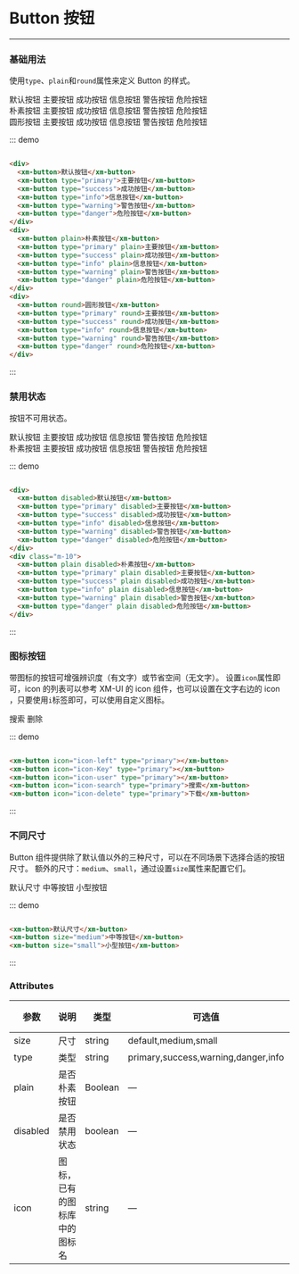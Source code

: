 # Button 按钮
----
### 基础用法
使用```type```、```plain```和```round```属性来定义 Button 的样式。

<div class="demo-block">
  <div>
    <xm-button>默认按钮</xm-button>
    <xm-button type="primary">主要按钮</xm-button>
    <xm-button type="success">成功按钮</xm-button>
    <xm-button type="info">信息按钮</xm-button>
    <xm-button type="warning">警告按钮</xm-button>
    <xm-button type="danger">危险按钮</xm-button>
  </div>
  <div class="m-10">
    <xm-button plain>朴素按钮</xm-button>
    <xm-button type="primary" plain>主要按钮</xm-button>
    <xm-button type="success" plain>成功按钮</xm-button>
    <xm-button type="info" plain>信息按钮</xm-button>
    <xm-button type="warning" plain>警告按钮</xm-button>
    <xm-button type="danger" plain>危险按钮</xm-button>
  </div>
  <div class="m-10">
    <xm-button round>圆形按钮</xm-button>
    <xm-button type="primary" round>主要按钮</xm-button>
    <xm-button type="success" round>成功按钮</xm-button>
    <xm-button type="info" round>信息按钮</xm-button>
    <xm-button type="warning" round>警告按钮</xm-button>
    <xm-button type="danger" round>危险按钮</xm-button>
  </div>
</div>

::: demo
```html

<div>
  <xm-button>默认按钮</xm-button>
  <xm-button type="primary">主要按钮</xm-button>
  <xm-button type="success">成功按钮</xm-button>
  <xm-button type="info">信息按钮</xm-button>
  <xm-button type="warning">警告按钮</xm-button>
  <xm-button type="danger">危险按钮</xm-button>
</div>
<div>
  <xm-button plain>朴素按钮</xm-button>
  <xm-button type="primary" plain>主要按钮</xm-button>
  <xm-button type="success" plain>成功按钮</xm-button>
  <xm-button type="info" plain>信息按钮</xm-button>
  <xm-button type="warning" plain>警告按钮</xm-button>
  <xm-button type="danger" plain>危险按钮</xm-button>
</div>
<div>
  <xm-button round>圆形按钮</xm-button>
  <xm-button type="primary" round>主要按钮</xm-button>
  <xm-button type="success" round>成功按钮</xm-button>
  <xm-button type="info" round>信息按钮</xm-button>
  <xm-button type="warning" round>警告按钮</xm-button>
  <xm-button type="danger" round>危险按钮</xm-button>
</div>

```
:::

### 禁用状态

按钮不可用状态。

<div class="demo-block">
  <div>
    <xm-button disabled>默认按钮</xm-button>
    <xm-button type="primary" disabled>主要按钮</xm-button>
    <xm-button type="success" disabled>成功按钮</xm-button>
    <xm-button type="info" disabled>信息按钮</xm-button>
    <xm-button type="warning" disabled>警告按钮</xm-button>
    <xm-button type="danger" disabled>危险按钮</xm-button>
  </div>
  <div class="m-10">
    <xm-button plain disabled>朴素按钮</xm-button>
    <xm-button type="primary" plain disabled>主要按钮</xm-button>
    <xm-button type="success" plain disabled>成功按钮</xm-button>
    <xm-button type="info" plain disabled>信息按钮</xm-button>
    <xm-button type="warning" plain disabled>警告按钮</xm-button>
    <xm-button type="danger" plain disabled>危险按钮</xm-button>
  </div>
</div>

::: demo
```html

<div>
  <xm-button disabled>默认按钮</xm-button>
  <xm-button type="primary" disabled>主要按钮</xm-button>
  <xm-button type="success" disabled>成功按钮</xm-button>
  <xm-button type="info" disabled>信息按钮</xm-button>
  <xm-button type="warning" disabled>警告按钮</xm-button>
  <xm-button type="danger" disabled>危险按钮</xm-button>
</div>
<div class="m-10">
  <xm-button plain disabled>朴素按钮</xm-button>
  <xm-button type="primary" plain disabled>主要按钮</xm-button>
  <xm-button type="success" plain disabled>成功按钮</xm-button>
  <xm-button type="info" plain disabled>信息按钮</xm-button>
  <xm-button type="warning" plain disabled>警告按钮</xm-button>
  <xm-button type="danger" plain disabled>危险按钮</xm-button>
</div>

```
:::

### 图标按钮
带图标的按钮可增强辨识度（有文字）或节省空间（无文字）。
设置```icon```属性即可，icon 的列表可以参考 XM-UI 的 icon 组件，也可以设置在文字右边的 icon ，只要使用```i```标签即可，可以使用自定义图标。
<div class="demo-block">
  <xm-button icon="icon-left" type="primary"></xm-button>
  <xm-button icon="icon-Key" type="primary"></xm-button>
  <xm-button icon="icon-user" type="primary"></xm-button>
  <xm-button icon="icon-search" type="primary">搜索</xm-button>
  <xm-button icon="icon-delete" type="primary">删除</xm-button>
</div>

::: demo
```html

<xm-button icon="icon-left" type="primary"></xm-button>
<xm-button icon="icon-Key" type="primary"></xm-button>
<xm-button icon="icon-user" type="primary"></xm-button>
<xm-button icon="icon-search" type="primary">搜索</xm-button>
<xm-button icon="icon-delete" type="primary">下载</xm-button>

```
:::


### 不同尺寸

Button 组件提供除了默认值以外的三种尺寸，可以在不同场景下选择合适的按钮尺寸。
额外的尺寸：```medium```、```small```，通过设置```size```属性来配置它们。
<div class="demo-block">
  <xm-button>默认尺寸</xm-button>
  <xm-button size="medium">中等按钮</xm-button>
  <xm-button size="small">小型按钮</xm-button>
</div>

::: demo
```html

<xm-button>默认尺寸</xm-button>
<xm-button size="medium">中等按钮</xm-button>
<xm-button size="small">小型按钮</xm-button>

```
:::

### Attributes
| 参数      | 说明    | 类型      | 可选值       | 默认值   |
|---------- |-------- |---------- |-------------  |-------- |
| size     | 尺寸   | string  |   default,medium,small            |    —     |
| type     | 类型   | string    |   primary,success,warning,danger,info |     —    |
| plain     | 是否朴素按钮   | Boolean    | — | false   |
| disabled  | 是否禁用状态    | boolean   | —   | false   |
| icon  | 图标，已有的图标库中的图标名 | string   |  —  |  —  |
